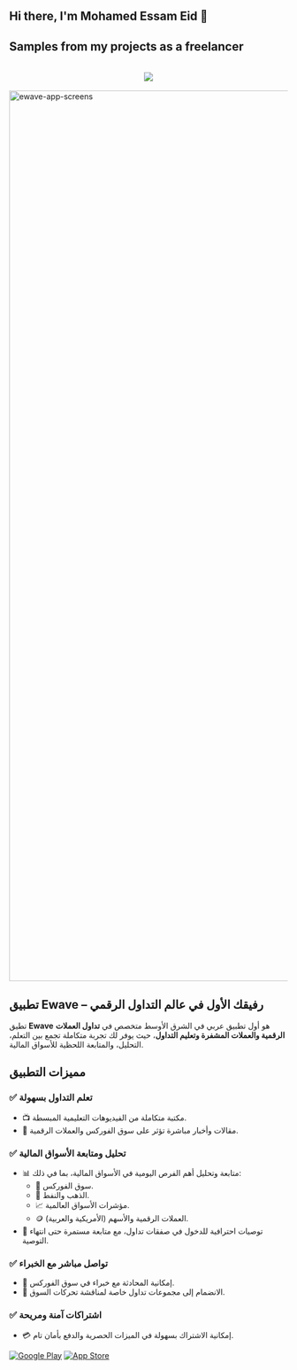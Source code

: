 <h2> Hi there, I'm Mohamed Essam Eid 👋 </h2>



<h2> Samples from my projects as a freelancer </h2>

<br>
<div align="center">
    <img src="https://user-images.githubusercontent.com/73097560/115834477-dbab4500-a447-11eb-908a-139a6edaec5c.gif" />
</div>
<br>

<img width="1609" alt="ewave-app-screens" src="https://github.com/user-attachments/assets/e0acf81a-5ac6-4bc4-9c5e-f8078b581da1" />


## تطبيق Ewave  – رفيقك الأول في عالم التداول الرقمي

تطيق **Ewave** هو أول تطبيق عربي في الشرق الأوسط متخصص في **تداول العملات الرقمية والعملات المشفرة وتعليم التداول**، حيث يوفر لك تجربة متكاملة تجمع بين التعلم، التحليل، والمتابعة اللحظية للأسواق المالية.

## **مميزات التطبيق**

### ✅ **تعلم التداول بسهولة**
- 📺 مكتبة متكاملة من الفيديوهات التعليمية المبسطة.
- 📰 مقالات وأخبار مباشرة تؤثر على سوق الفوركس والعملات الرقمية.

### ✅ **تحليل ومتابعة الأسواق المالية**
- 📊 متابعة وتحليل أهم الفرص اليومية في الأسواق المالية، بما في ذلك:
  - 💱 سوق الفوركس.
  - 🏅 الذهب والنفط.
  - 📈 مؤشرات الأسواق العالمية.
  - 🪙 العملات الرقمية والأسهم (الأمريكية والعربية).
- 🔔 توصيات احترافية للدخول في صفقات تداول، مع متابعة مستمرة حتى انتهاء التوصية.

### ✅ **تواصل مباشر مع الخبراء**
- 💬 إمكانية المحادثة مع خبراء في سوق الفوركس.
- 👥 الانضمام إلى مجموعات تداول خاصة لمناقشة تحركات السوق.

### ✅ **اشتراكات آمنة ومريحة**
- 💳 إمكانية الاشتراك بسهولة في الميزات الحصرية والدفع بأمان تام.

 <a href="https://play.google.com/store/apps/details?id=com.ewave.ewave&hl=en-US" target="_blank"><img alt="Google Play" src="https://img.shields.io/badge/Get%20it%20on%20google%20play-blue.svg?style=for-the-badge&logo=google-play" /></a> <a href="https://apps.apple.com/us/app/ewave-app/id6466179046" target="_blank"><img alt="App Store" src="https://img.shields.io/badge/Get%20it%20on%20app%20store-black.svg?style=for-the-badge&logo=app-store&logoColor=white" /></a><p>

